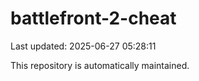 # battlefront-2-cheat

Last updated: 2025-06-27 05:28:11

This repository is automatically maintained.
